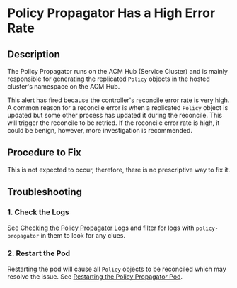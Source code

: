 # Policy Propagator Has a High Error Rate

## Description

The Policy Propagator runs on the ACM Hub (Service Cluster) and is mainly responsible for generating
the replicated `Policy` objects in the hosted cluster's namespace on the ACM Hub.

This alert has fired because the controller's reconcile error rate is very high. A common reason for
a reconcile error is when a replicated `Policy` object is updated but some other process has updated
it during the reconcile. This will trigger the reconcile to be retried. If the reconcile error rate
is high, it could be benign, however, more investigation is recommended.

## Procedure to Fix

This is not expected to occur, therefore, there is no prescriptive way to fix it.

## Troubleshooting

### 1. Check the Logs

See [Checking the Policy Propagator Logs](../../common/policy-propagator-logs.md) and filter for
logs with `policy-propagator` in them to look for any clues.

### 2. Restart the Pod

Restarting the pod will cause all `Policy` objects to be reconciled which may resolve the issue. See
[Restarting the Policy Propagator Pod](../../common/policy-propagator-restart.md).
